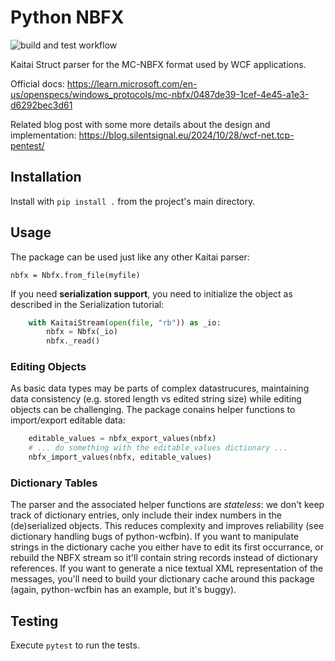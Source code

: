 Python NBFX
===========
![build and test workflow](https://github.com/silentsignal/nbfx/actions/workflows/python-app.yml/badge.svg)

Kaitai Struct parser for the MC-NBFX format used by WCF applications.

Official docs: https://learn.microsoft.com/en-us/openspecs/windows_protocols/mc-nbfx/0487de39-1cef-4e45-a1e3-d6292bec3d61

Related blog post with some more details about the design and implementation: https://blog.silentsignal.eu/2024/10/28/wcf-net.tcp-pentest/

Installation
------------

Install with `pip install .` from the project's main directory.

Usage
-----

The package can be used just like any other Kaitai parser:

```
nbfx = Nbfx.from_file(myfile)
```

If you need **serialization support**, you need to initialize the object as described in the Serialization tutorial:

```py
    with KaitaiStream(open(file, "rb")) as _io:
        nbfx = Nbfx(_io)
        nbfx._read()
```

### Editing Objects

As basic data types may be parts of complex datastrucures, maintaining data consistency (e.g. stored length vs edited string size) while editing objects can be challenging. The package conains helper functions to import/export editable data:

```py
    editable_values = nbfx_export_values(nbfx)
    # ... do something with the editable_values dictionary ...
    nbfx_import_values(nbfx, editable_values)
```

### Dictionary Tables

The parser and the associated helper functions are _stateless_: we don't keep track of dictionary entries, only include their index numbers in the (de)serialized objects. This reduces complexity and improves reliability (see dictionary handling bugs of python-wcfbin). If you want to manipulate strings in the dictionary cache you either have to edit its first occurrance, or rebuild the NBFX stream so it'll contain string records instead of dictionary references. If you want to generate a nice textual XML representation of the messages, you'll need to build your dictionary cache around this package (again, python-wcfbin has an example, but it's buggy).

Testing
-------

Execute `pytest` to run the tests.
